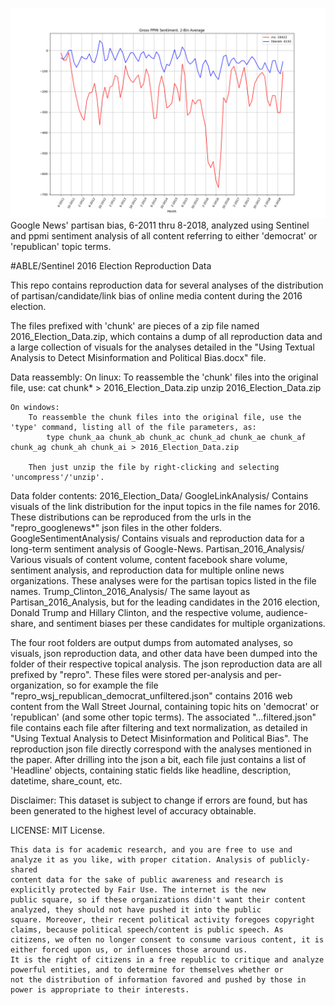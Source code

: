 

![](googlenews_rnc_liberals_ppmi_smoothed_2bin_avg.png)
Google News' partisan bias, 6-2011 thru 8-2018, analyzed using Sentinel and ppmi sentiment analysis of all
content referring to either 'democrat' or 'republican' topic terms.

#ABLE/Sentinel 2016 Election Reproduction Data

This repo contains reproduction data for several analyses of the distribution of partisan/candidate/link
bias of online media content during the 2016 election.

The files prefixed with 'chunk' are pieces of a zip file named 2016_Election_Data.zip,
which contains a dump of all reproduction data and a large collection of visuals for the analyses
detailed in the "Using Textual Analysis to Detect Misinformation and Political Bias.docx" file.


Data reassembly:
	On linux:
		To reassemble the 'chunk' files into the original file, use:
			cat chunk* > 2016_Election_Data.zip
			unzip 2016_Election_Data.zip

	On windows:
		To reassemble the chunk files into the original file, use the 'type' command, listing all of the file parameters, as:
			type chunk_aa chunk_ab chunk_ac chunk_ad chunk_ae chunk_af chunk_ag chunk_ah chunk_ai > 2016_Election_Data.zip

		Then just unzip the file by right-clicking and selecting 'uncompress'/'unzip'.


Data folder contents:
	2016_Election_Data/
		GoogleLinkAnalysis/
			Contains visuals of the link distribution for the input topics in the file names for 2016. These distributions can be reproduced from
			the urls in the "repro_googlenews*" json files in the other folders. 
		GoogleSentimentAnalysis/
			Contains visuals and reproduction data for a long-term sentiment analysis of Google-News.
		Partisan_2016_Analysis/
			Various visuals of content volume, content facebook share volume, sentiment analysis, and reproduction data for multiple online news organizations.
			These analyses were for the partisan topics listed in the file names.
		Trump_Clinton_2016_Analysis/
			The same layout as Partisan_2016_Analysis, but for the leading candidates in the 2016 election, Donald Trump and Hillary Clinton, and the respective
			volume, audience-share, and sentiment biases per these candidates for multiple organizations.


The four root folders are output dumps from automated analyses, so visuals, json reproduction data, and other data have
been dumped into the folder of their respective topical analysis. The json reproduction data are all prefixed by
"repro". These files were stored per-analysis and per-organization, so for example the file "repro_wsj_republican_democrat_unfiltered.json"
contains 2016 web content from the Wall Street Journal, containing topic hits on 'democrat' or 'republican' (and
some other topic terms). The associated "...filtered.json" file contains each file after filtering and text normalization,
as detailed in "Using Textual Analysis to Detect Misinformation and Political Bias". The reproduction json
file directly correspond with the analyses mentioned in the paper. After drilling into the json a bit, each file just
contains a list of 'Headline' objects, containing static fields like headline, description, datetime, share_count, etc.


Disclaimer:
	This dataset is subject to change if errors are found, but has been generated to the highest level of accuracy obtainable.


LICENSE:
	MIT License.

	This data is for academic research, and you are free to use and analyze it as you like, with proper citation. Analysis of publicly-shared 
	content data for the sake of public awareness and research is explicitly protected by Fair Use. The internet is the new
	public square, so if these organizations didn't want their content analyzed, they should not have pushed it into the public
	square. Moreover, their recent political activity foregoes copyright claims, because political speech/content is public speech. As
	citizens, we often no longer consent to consume various content, it is either forced upon us, or influences those around us.
	It is the right of citizens in a free republic to critique and analyze powerful entities, and to determine for themselves whether or
	not the distribution of information favored and pushed by those in power is appropriate to their interests.

